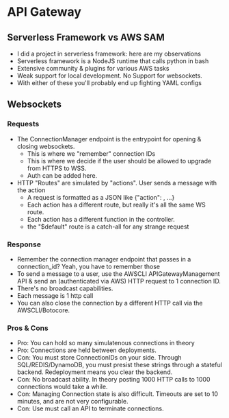 # API Gateway

## Serverless Framework vs AWS SAM
- I did a project in serverless framework: here are my observations
- Serverless framework is a NodeJS runtime that calls python in bash
- Extensive community & plugins for various AWS tasks
- Weak support for local development. No Support for websockets.
- With either of these you'll probably end up fighting YAML configs

## Websockets
### Requests
- The ConnectionManager endpoint is the entrypoint for opening & closing websockets.
    * This is where we "remember" connection IDs 
    * This is where we decide if the user should be allowed to upgrade from HTTPS to WSS.
    * Auth can be added here.
- HTTP "Routes" are simulated by "actions". User sends a message with the action
    * A request is formatted as a JSON like {"action": <route>, ...}
    * Each action has a different route, but really it's all the same WS route.
    * Each action has a different function in the controller.
    * the "$default" route is a catch-all for any strange request
### Response
- Remember the connection manager endpoint that passes in a connection_id? Yeah, you have to remember those
- To send a message to a user, use the AWSCLI APIGatewayManagement API & send an (authenticated via AWS) HTTP request to 1 connection ID.
- There's no broadcast capabilities.
- Each message is 1 http call
- You can also close the connection by a different HTTP call via the AWSCLI/Botocore.
### Pros & Cons
- Pro: You can hold so many simulatenous connections in theory
- Pro: Connections are held between deployments.
- Con: You must store ConnectionIDs on your side. Through SQL/REDIS/DynamoDB, you must presist these strings through a stateful backend. Redeployment means you clear the backend.
- Con: No broadcast ability. In theory posting 1000 HTTP calls to 1000 connections would take a while.
- Con: Managing Connection state is also difficult. Timeouts are set to 10 minutes, and are not very configurable.
- Con: Use must call an API to terminate connections.